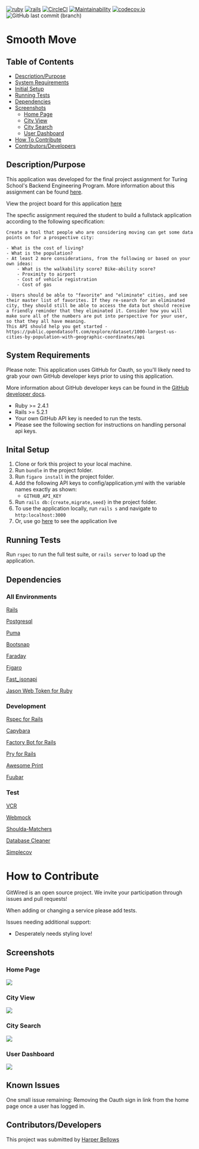 [![ruby](https://img.shields.io/badge/ruby-v2.4.1-red.svg)](https://www.ruby-lang.org/en/)
[![rails](https://img.shields.io/badge/rails-v5.2.2-orange.svg)](https://rubyonrails.org/)
[![CircleCI](https://circleci.com/gh/hbellows/smooth_move.svg?style=svg)](https://circleci.com/gh/hbellows/smooth_move)
[![Maintainability](https://api.codeclimate.com/v1/badges/62d8a795fc71cc751823/maintainability)](https://codeclimate.com/github/hbellows/smooth_move/maintainability)
[![codecov.io](https://codecov.io/gh/hbellows/smooth_move/branch/master/graph/badge.svg)](https://codecov.io/gh/hbellows/smooth_move)
![GitHub last commit (branch)](https://img.shields.io/github/last-commit/hbellows/smooth_move/master.svg)

# Smooth Move


## Table of Contents

* [Description/Purpose](#descriptionpurpose)
* [System Requirements](#system-requirements)
* [Initial Setup](#initial-setup)
* [Running Tests](#running-tests)
* [Dependencies](#dependencies)
* [Screenshots](#screenshots)
    * [Home Page](#home-page)
    * [City View](#city-view)
    * [City Search](#city-search)
    * [User Dashboard](#user-dashboard)
* [How To Contribute](#how-to-contribute)
* [Contributors/Developers](#contributorsdevelopers)

## Description/Purpose
This application was developed for the final project assignment for Turing School's Backend Engineering Program.  More information about this assignment can be found [here](http://backend.turing.io/module4/projects/take_home_challenge/take_home_challenge_spec).

View the project board for this application [here](https://github.com/hbellows/smooth_move/projects/1)

The specfic assignment required the student to build a fullstack application according to the following specification:
```
Create a tool that people who are considering moving can get some data points on for a prospective city:

- What is the cost of living?
- What is the population? 
- At least 2 more considerations, from the following or based on your own ideas:
    - What is the walkability score? Bike-ability score?
    - Proximity to airport
    - Cost of vehicle registration
    - Cost of gas

- Users should be able to "favorite" and "eliminate" cities, and see their master list of favorites. If they re-search for an eliminated city, they should still be able to access the data but should receive a friendly reminder that they eliminated it. Consider how you will make sure all of the numbers are put into perspective for your user, so that they all have meaning. 
This API should help you get started - https://public.opendatasoft.com/explore/dataset/1000-largest-us-cities-by-population-with-geographic-coordinates/api
```


## System Requirements
Please note: This application uses GitHub for Oauth, so you'll likely need to grab your own GitHub developer keys prior to using this application.

More information about GitHub developer keys can be found in the [GitHub developer docs](https://developer.github.com/v3/).

 - Ruby >= 2.4.1
 - Rails >= 5.2.1
 - Your own GitHub API key is needed to run the tests.
 - Please see the following section for instructions on handling personal api keys.

## Inital Setup
1. Clone or fork this project to your local machine.
2. Run `bundle` in the project folder.
3. Run `figaro install` in the project folder.
4. Add the following API keys to config/application.yml with the variable names exactly as shown:
   - `GITHUB_API_KEY`
5. Run `rails db:{create,migrate,seed}` in the project folder.
6. To use the application locally, run `rails s` and navigate to `http:localhost:3000`
7. Or, use go [here](https://smooth-move-1.herokuapp.com/) to see the application live

## Running Tests
Run `rspec` to run the full test suite, or `rails server` to load up the application.
## Dependencies

 ### All Environments
 [Rails](https://guides.rubyonrails.org/)
 
 [Postgresql](https://www.postgresql.org/)
 
 [Puma](https://github.com/puma/puma)
 
 [Bootsnap](https://github.com/Shopify/bootsnap)
 
 [Faraday](https://github.com/lostisland/faraday)
 
 [Figaro](https://github.com/laserlemon/figaro)
 
 [Fast_jsonapi](https://github.com/Netflix/fast_jsonapi)
 
 [Jason Web Token for Ruby](https://github.com/jwt/ruby-jwt)
 
 ### Development
 [Rspec for Rails](https://github.com/rspec/rspec-rails)
 
 [Capybara](https://github.com/teamcapybara/capybara)
 
 [Factory Bot for Rails](https://github.com/thoughtbot/factory_bot_rails)
 
 [Pry for Rails](https://github.com/rweng/pry-rails)
 
 [Awesome Print](https://github.com/awesome-print/awesome_print)
 
 [Fuubar](https://github.com/thekompanee/fuubar)
 ### Test
 [VCR](https://github.com/vcr/vcr)
 
 [Webmock](https://github.com/bblimke/webmock)
 
 [Shoulda-Matchers](https://github.com/thoughtbot/shoulda-matchers)
 
 [Database Cleaner](https://github.com/DatabaseCleaner/database_cleaner)
 
 [Simplecov](https://github.com/colszowka/simplecov)
  

# How to Contribute
GitWired is an open source project. We invite your participation through issues and pull requests! 

When adding or changing a service please add tests.

Issues needing additional support:
- Desperately needs styling love!

## Screenshots

### Home Page

<img src="./screenshots/home_view.png">

### City View

<img src="./screenshots/city_view.png">

### City Search

<img src="./screenshots/city_search.png">

### User Dashboard

<img src="./screenshots/user_dashboard.png">

## Known Issues
One small issue remaining: Removing the Oauth sign in link from the home page once a user has logged in.

## Contributors/Developers
This project was submitted by [Harper Bellows](@hbellows)

